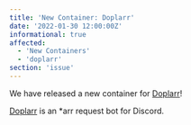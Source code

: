 ```yaml
---
title: 'New Container: Doplarr'
date: '2022-01-30 12:00:00Z'
informational: true
affected:
  - 'New Containers'
  - 'doplarr'
section: 'issue'
---
```

We have released a new container for [Doplarr](https://github.com/linuxserver/docker-doplarr/)!

[Doplarr](https://github.com/kiranshila/Doplarr/) is an *arr request bot for Discord.
